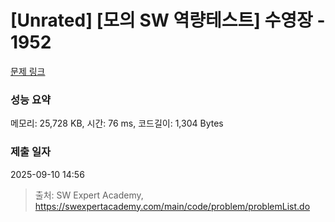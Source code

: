 # [Unrated] [모의 SW 역량테스트] 수영장 - 1952 

[문제 링크](https://swexpertacademy.com/main/code/problem/problemDetail.do?contestProbId=AV5PpFQaAQMDFAUq) 

### 성능 요약

메모리: 25,728 KB, 시간: 76 ms, 코드길이: 1,304 Bytes

### 제출 일자

2025-09-10 14:56



> 출처: SW Expert Academy, https://swexpertacademy.com/main/code/problem/problemList.do